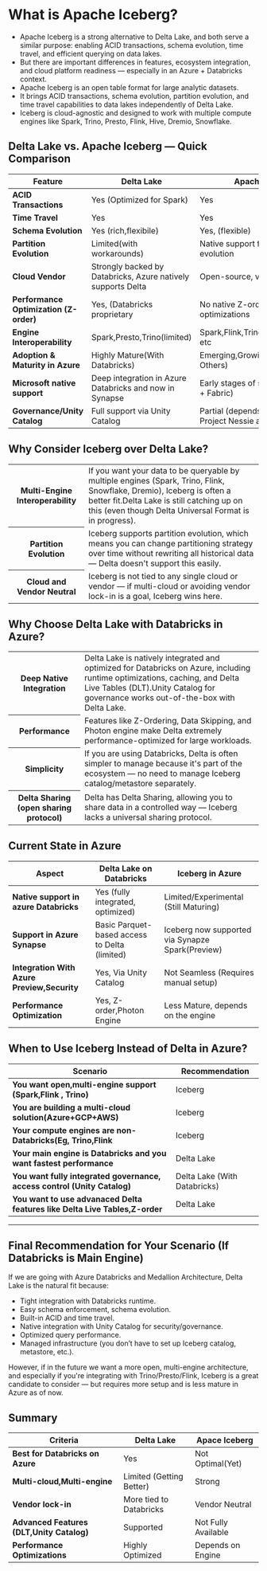 # What is Apache Iceberg?
* Apache Iceberg is a strong alternative to Delta Lake, and both serve a similar purpose: enabling ACID transactions, schema evolution, time travel, and efficient querying on data lakes. 
* But there are important differences in features, ecosystem integration, and cloud platform readiness — especially in an Azure + Databricks context.
* Apache Iceberg is an open table format for large analytic datasets.
* It brings ACID transactions, schema evolution, partition evolution, and time travel capabilities to data lakes independently of Delta Lake.
* Iceberg is cloud-agnostic and designed to work with multiple compute engines like Spark, Trino, Presto, Flink, Hive, Dremio, Snowflake.

## Delta Lake vs. Apache Iceberg — Quick Comparison
| Feature    | Delta Lake  | Apache Iceberg   |
|------------|------------|------------------|
| **ACID Transactions**  | Yes (Optimized for Spark)   |Yes         |
| **Time Travel**  | Yes   | Yes         |
| **Schema Evolution**  | Yes (rich,flexibile)   | Yes, (flexible)         |
| **Partition Evolution**  | Limited(with workarounds)  | Native support for partition evolution         |
| **Cloud Vendor**  | Strongly backed by Databricks, Azure natively supports Delta  | Open-source, vendor neutral        |
| **Performance Optimization (Z-order)**  | Yes, (Databricks proprietary | No native Z-order,but other optimizations        |
| **Engine Interoperability**  | Spark,Presto,Trino(limited) | Spark,Flink,Trino,Presto,Snowflake etc       |
| **Adoption & Maturity in Azure**  | Highly Mature(With Databricks) | Emerging,Growing(Via Synapse & Others)       |
| **Microsoft native support**  | Deep integration in Azure Databricks and now in Synapse | Early stages of support (Synapse + Fabric)       |
| **Governance/Unity Catalog**  | Full support via Unity Catalog | Partial (depends on vendor, Project Nessie as option)       |

## Why Consider Iceberg over Delta Lake?
<table>
  <tr>
    <th> Multi-Engine Interoperability</th>
    <td>If you want your data to be queryable by multiple engines (Spark, Trino, Flink, Snowflake, Dremio), Iceberg is often a better fit.Delta Lake is still catching up on this (even though Delta Universal Format is in progress).</td>
  </tr>
  <tr>
    <th>Partition Evolution</th>
    <td>Iceberg supports partition evolution, which means you can change partitioning strategy over time without rewriting all historical data — Delta doesn't support this easily.</td>
  </tr>
  <tr>
    <th>Cloud and Vendor Neutral</th>
    <td>Iceberg is not tied to any single cloud or vendor — if multi-cloud or avoiding vendor lock-in is a goal, Iceberg wins here.</td>
  </tr>
</table>


## Why Choose Delta Lake with Databricks in Azure?
<table>
  <tr>
    <th>Deep Native Integration</th>
    <td>Delta Lake is natively integrated and optimized for Databricks on Azure, including runtime optimizations, caching, and Delta Live Tables (DLT).Unity Catalog for governance works out-of-the-box with Delta Lake.</td>

  </tr>

  <tr>
    <th>Performance</th>
    <td>Features like Z-Ordering, Data Skipping, and Photon engine make Delta extremely performance-optimized for large workloads.</td>
  </tr>
    <tr>
    <th>Simplicity</th>
    <td>If you are using Databricks, Delta is often simpler to manage because it's part of the ecosystem — no need to manage Iceberg catalog/metastore separately.</td>
  </tr>
     <tr>
    <th>Delta Sharing (open sharing protocol)</th>
    <td>Delta has Delta Sharing, allowing you to share data in a controlled way — Iceberg lacks a universal sharing protocol.</td>
  </tr>
</table>


## Current State in Azure
   
|    Aspect   | Delta Lake on Databricks       | Iceberg in Azure  |
|-------------|--------------------------------|-------------------|
| **Native support in azure Databricks**   | Yes (fully integrated, optimized)                      | Limited/Experimental (Still Maturing)         |
| **Support in Azure Synapse**   | Basic Parquet-based access to Delta (limited)                       | Iceberg now supported via Synapze Spark(Preview)          | 
| **Integration With Azure Preview,Security**   | Yes, Via Unity Catalog                      | Not Seamless (Requires manual setup)
| **Performance Optimization**   | Yes, Z-order,Photon Engine                     | Less Mature, depends on the engine|


## When to Use Iceberg Instead of Delta in Azure?

| Scenario   | Recommendation  |
|------------|------------------------|
| **You want open,multi-engine support (Spark,Flink , Trino)**  | Iceberg   |
| **You are building a multi-cloud solution(Azure+GCP+AWS)**  | Iceberg  |
| **Your compute engines are non-Databricks(Eg, Trino,Flink**  | Iceberg   |
| **Your main engine is Databricks and you want fastest performance**  | Delta Lake   |
| **You want fully integrated governance, access control (Unity Catalog)**  | Delta Lake (With Databricks)  |
| **You want to use advanaced Delta features like Delta Live Tables,Z-order**  | Delta Lake  |

---

## Final Recommendation for Your Scenario (If Databricks is Main Engine)
If we are going with Azure Databricks and Medallion Architecture, Delta Lake is the natural fit because:
* Tight integration with Databricks runtime.
* Easy schema enforcement, schema evolution.
* Built-in ACID and time travel.
* Native integration with Unity Catalog for security/governance.
* Optimized query performance.
* Managed infrastructure (you don’t have to set up Iceberg catalog, metastore, etc.).


However, if in the future we want a more open, multi-engine architecture, and especially if you're integrating with Trino/Presto/Flink, Iceberg is a great candidate to consider — but requires more setup and is less mature in Azure as of now.

## Summary

| Criteria   |Delta Lake  | Apace Iceberg   |
|------------|------------|------------|
| **Best for Databricks on Azure**  | Yes   | Not Optimal(Yet)   |
| **Multi-cloud,Multi-engine**  | Limited (Getting Better)  | Strong   |
| **Vendor lock-in**  | More tied to Databricks  | Vendor Neutral   |
| **Advanced Features (DLT,Unity Catalog)**  |Supported  | Not Fully Available   |
| **Performance Optimizations**  |Highly Optimized |Depends on Engine   |


